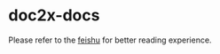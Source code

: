 # doc2x-docs
Please refer to the [feishu](https://noedgeai.feishu.cn/wiki/YhD2w1Eg2ieXEjkOmD7cp1YWnEh) for better reading experience.

